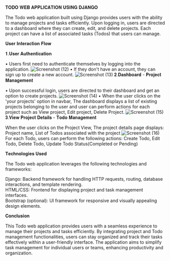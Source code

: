 𝐓𝐎𝐃𝐎 𝐖𝐄𝐁 𝐀𝐏𝐏𝐋𝐈𝐂𝐀𝐓𝐈𝐎𝐍 𝐔𝐒𝐈𝐍𝐆 𝐃𝐉𝐀𝐍𝐆𝐎

The Todo web application built using Django provides users with the ability to manage projects and tasks efficiently. Upon logging in, users are directed to a dashboard where they can create, edit, and delete projects. Each project can have a list of associated tasks (Todos) that users can manage.

𝐔𝐬𝐞𝐫 𝐈𝐧𝐭𝐞𝐫𝐚𝐜𝐭𝐢𝐨𝐧 𝐅𝐥𝐨𝐰

𝟏.𝐔𝐬𝐞𝐫 𝐀𝐮𝐭𝐡𝐞𝐧𝐭𝐢𝐜𝐚𝐭𝐢𝐨𝐧

• Users first need to authenticate themselves by logging into the application.
![Screenshot (12)](https://github.com/habilkareem/ToDo-webapplication/assets/148938915/ddc01f61-8282-4185-99c0-3e6a42e79eca)
• If they don't have an account, they can sign up to create a new account.
![Screenshot (13)](https://github.com/habilkareem/ToDo-webapplication/assets/148938915/0c8bf11e-fe6a-434a-9967-e13074c8f9be)
𝟐.𝐃𝐚𝐬𝐡𝐛𝐨𝐚𝐫𝐝 - 𝐏𝐫𝐨𝐣𝐞𝐜𝐭 𝐌𝐚𝐧𝐚𝐠𝐞𝐦𝐞𝐧𝐭

• Upon successful login, users are directed to their dashboard and get an option to create projects.
![Screenshot (14)](https://github.com/habilkareem/ToDo-webapplication/assets/148938915/d20860ad-c423-4dd4-8ae8-7d6658fde564)
• When the user clicks on the 'your projects' option in navbar, The dashboard displays a list of existing projects belonging to the user and user can perform actions for each project such as View project, Edit project, Delete Project.
![Screenshot (15)](https://github.com/habilkareem/ToDo-webapplication/assets/148938915/51399fc5-0da0-459a-8058-04b75137144c)
𝟑.𝐕𝐢𝐞𝐰 𝐏𝐫𝐨𝐣𝐞𝐜𝐭 𝐃𝐞𝐭𝐚𝐢𝐥𝐬 - 𝐓𝐨𝐝𝐨 𝐌𝐚𝐧𝐚𝐠𝐞𝐦𝐞𝐧𝐭

When the user clicks on the Project View,
The project details page displays:
Project name, List of Todos associated with the project
![Screenshot (16)](https://github.com/habilkareem/ToDo-webapplication/assets/148938915/197b00c1-b2c5-4009-b696-310effce1ad4)
For each Todo, users can perform the following actions:
Create Todo, Edit Todo, Delete Todo, Update Todo Status(Completed or Pending)

𝐓𝐞𝐜𝐡𝐧𝐨𝐥𝐨𝐠𝐢𝐞𝐬 𝐔𝐬𝐞𝐝

The Todo web application leverages the following technologies and frameworks:

Django: Backend framework for handling HTTP requests, routing, database interactions, and template rendering.                                                                                                        
HTML/CSS: Frontend for displaying project and task management interfaces.                                                                                                                                            
Bootstrap (optional): UI framework for responsive and visually appealing design elements.

𝐂𝐨𝐧𝐜𝐥𝐮𝐬𝐢𝐨𝐧

This Todo web application provides users with a seamless experience to manage their projects and tasks efficiently. By integrating project and Todo management functionalities, users can stay organized and track their tasks effectively within a user-friendly interface. The application aims to simplify task management for individual users or teams, enhancing productivity and organization.


